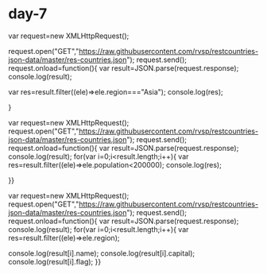 # day-7

var request=new XMLHttpRequest();

request.open("GET","https://raw.githubusercontent.com/rvsp/restcountries-json-data/master/res-countries.json");
 request.send();
  request.onload=function(){
     var result=JSON.parse(request.response);
      console.log(result);

var res=result.filter((ele)=>ele.region==="Asia");
 console.log(res);

}

var request=new XMLHttpRequest();
 request.open("GET","https://raw.githubusercontent.com/rvsp/restcountries-json-data/master/res-countries.json");
  request.send();
   request.onload=function(){
     var result=JSON.parse(request.response);
      console.log(result);
       for(var i=0;i<result.length;i++){
         var res=result.filter((ele)=>ele.population<200000);
          console.log(res);

}}

var request=new XMLHttpRequest();
 request.open("GET","https://raw.githubusercontent.com/rvsp/restcountries-json-data/master/res-countries.json");
  request.send();
   request.onload=function(){ 
    var result=JSON.parse(request.response);
     console.log(result); 
     for(var i=0;i<result.length;i++){ 
      var res=result.filter((ele)=>ele.region);

console.log(result[i].name);
 console.log(result[i].capital); 
 console.log(result[i].flag);
 }}
